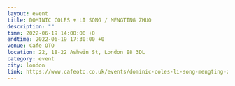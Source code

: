 ```yaml
---
layout: event
title: DOMINIC COLES + LI SONG / MENGTING ZHUO
description: ""
time: 2022-06-19 14:00:00 +0
endtime: 2022-06-19 17:30:00 +0
venue: Cafe OTO
location: 22, 18-22 Ashwin St, London E8 3DL
category: event
city: london
link: https://www.cafeoto.co.uk/events/dominic-coles-li-song-mengting-zhuo
---
```

